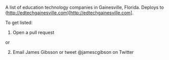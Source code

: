 A list of education technology companies in Gainesville, Florida. Deploys to (http://edtechgainesville.com)[http://edtechgainesville.com].


To get listed:

1. Open a pull request

or

2. Email James Gibsson or tweet @jamescgibson on Twitter
